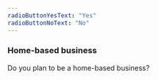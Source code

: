 ```yaml
---
radioButtonYesText: "Yes"
radioButtonNoText: "No"
---
```


### Home-based business

Do you plan to be a home-based business?